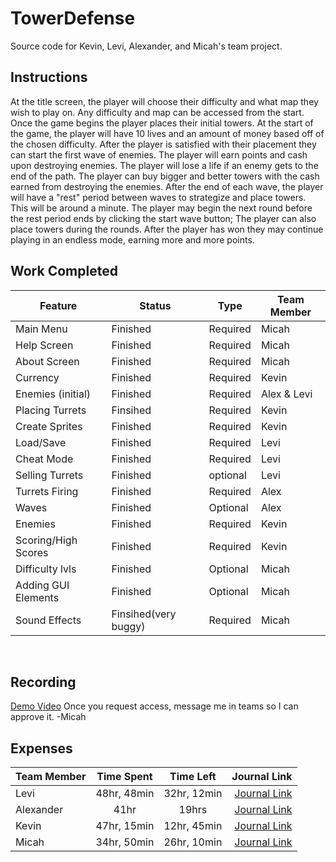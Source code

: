 # TowerDefense
Source code for Kevin, Levi, Alexander, and Micah's team project.

## Instructions

At the title screen, the player will choose their difficulty and what map they wish to play on.
Any difficulty and map can be accessed from the start.
Once the game begins the player places their initial towers.
At the start of the game, the player will have 10 lives and an amount of money based off of the chosen difficulty.
After the player is satisfied with their placement they can start the first wave of enemies.
The player will earn points and cash upon destroying enemies.
The player will lose a life if an enemy gets to the end of the path.
The player can buy bigger and better towers with the cash earned from destroying the enemies.
After the end of each wave, the player will have a "rest" period between waves to strategize and place towers. This will be around a minute.
The player may begin the next round before the rest period ends by clicking the start wave button;
The player can also place towers during the rounds.
After the player has won they may continue playing in an endless mode, earning more and more points.

## Work Completed

| Feature | Status | Type |  Team Member |
|---|---|---|---|
| Main Menu | Finished | Required | Micah |
| Help Screen | Finished | Required | Micah |
| About Screen | Finished | Required | Micah |
| Currency | Finished  | Required | Kevin |
| Enemies (initial) | Finished | Required | Alex & Levi|
| Placing Turrets | Finsihed| Required | Kevin |
| Create Sprites | Finished | Required | Kevin |
| Load/Save | Finished | Required | Levi |
| Cheat Mode | Finished | Required | Levi |
| Selling Turrets | Finished | optional | Levi |
| Turrets Firing | Finished | Required | Alex |
| Waves | Finished| Optional | Alex |
| Enemies | Finished | Required | Kevin |
| Scoring/High Scores | Finished | Required | Kevin | 
| Difficulty lvls | Finished| Optional | Micah |
| Adding GUI Elements | Finished| Optional | Micah | 
| Sound Effects| Finsihed(very buggy) | Required| Micah |
<br>

## Recording

[Demo Video](https://bju-my.sharepoint.com/personal/mhane142_students_bju_edu/Documents/Attachments/IMG_2337.MOV)
Once you request access, message me in teams so I can approve it. -Micah

## Expenses
| Team Member | Time Spent | Time Left | Journal Link |
|-------------|:----------:|:---------:|-------------:|
|Levi|48hr, 48min|32hr, 12min|[Journal Link](https://github.com/TheCombOvers/TowerDefense/wiki/LeviJournal)|
|Alexander|41hr|19hrs|[Journal Link](https://github.com/TheCombOvers/TowerDefense/wiki/YerkesJournal)|
|Kevin|47hr, 15min|12hr, 45min|[Journal Link](https://github.com/TheCombOvers/TowerDefense/wiki/HansenJournal)|
|Micah|34hr, 50min|26hr, 10min|[Journal Link](https://github.com/TheCombOvers/TowerDefense/wiki/Micah-Journal)|
